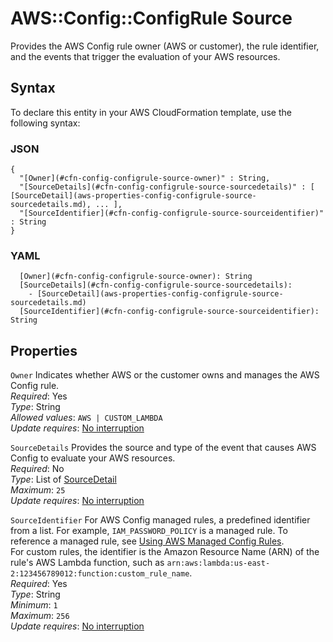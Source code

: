 # AWS::Config::ConfigRule Source<a name="aws-properties-config-configrule-source"></a>

Provides the AWS Config rule owner \(AWS or customer\), the rule identifier, and the events that trigger the evaluation of your AWS resources\.

## Syntax<a name="aws-properties-config-configrule-source-syntax"></a>

To declare this entity in your AWS CloudFormation template, use the following syntax:

### JSON<a name="aws-properties-config-configrule-source-syntax.json"></a>

```
{
  "[Owner](#cfn-config-configrule-source-owner)" : String,
  "[SourceDetails](#cfn-config-configrule-source-sourcedetails)" : [ [SourceDetail](aws-properties-config-configrule-source-sourcedetails.md), ... ],
  "[SourceIdentifier](#cfn-config-configrule-source-sourceidentifier)" : String
}
```

### YAML<a name="aws-properties-config-configrule-source-syntax.yaml"></a>

```
  [Owner](#cfn-config-configrule-source-owner): String
  [SourceDetails](#cfn-config-configrule-source-sourcedetails): 
    - [SourceDetail](aws-properties-config-configrule-source-sourcedetails.md)
  [SourceIdentifier](#cfn-config-configrule-source-sourceidentifier): String
```

## Properties<a name="aws-properties-config-configrule-source-properties"></a>

`Owner`  <a name="cfn-config-configrule-source-owner"></a>
Indicates whether AWS or the customer owns and manages the AWS Config rule\.  
*Required*: Yes  
*Type*: String  
*Allowed values*: `AWS | CUSTOM_LAMBDA`  
*Update requires*: [No interruption](https://docs.aws.amazon.com/AWSCloudFormation/latest/UserGuide/using-cfn-updating-stacks-update-behaviors.html#update-no-interrupt)

`SourceDetails`  <a name="cfn-config-configrule-source-sourcedetails"></a>
Provides the source and type of the event that causes AWS Config to evaluate your AWS resources\.  
*Required*: No  
*Type*: List of [SourceDetail](aws-properties-config-configrule-source-sourcedetails.md)  
*Maximum*: `25`  
*Update requires*: [No interruption](https://docs.aws.amazon.com/AWSCloudFormation/latest/UserGuide/using-cfn-updating-stacks-update-behaviors.html#update-no-interrupt)

`SourceIdentifier`  <a name="cfn-config-configrule-source-sourceidentifier"></a>
For AWS Config managed rules, a predefined identifier from a list\. For example, `IAM_PASSWORD_POLICY` is a managed rule\. To reference a managed rule, see [Using AWS Managed Config Rules](https://docs.aws.amazon.com/config/latest/developerguide/evaluate-config_use-managed-rules.html)\.  
For custom rules, the identifier is the Amazon Resource Name \(ARN\) of the rule's AWS Lambda function, such as `arn:aws:lambda:us-east-2:123456789012:function:custom_rule_name`\.  
*Required*: Yes  
*Type*: String  
*Minimum*: `1`  
*Maximum*: `256`  
*Update requires*: [No interruption](https://docs.aws.amazon.com/AWSCloudFormation/latest/UserGuide/using-cfn-updating-stacks-update-behaviors.html#update-no-interrupt)
